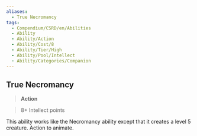 ```yaml
---
aliases:
  - True Necromancy
tags:
  - Compendium/CSRD/en/Abilities
  - Ability
  - Ability/Action
  - Ability/Cost/8
  - Ability/Tier/High
  - Ability/Pool/Intellect
  - Ability/Categories/Companion
---
```

    
      
## True Necromancy      
>**Action**      
>8+ Intellect points    
      
This ability works like the Necromancy ability except that it creates a level 5 creature. Action to animate.